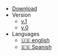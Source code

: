 * [Download](https://github.com/jasp402/js-packtools/archive/master.zip)
* Version
    * [v.1](/)
    * [v.0](/)
* Languages
    * [:us: english](/en/)
    * [:es: Spanish](/es/)
